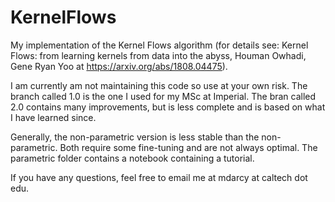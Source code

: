# KernelFlows

My implementation of the Kernel Flows algorithm (for details see: Kernel Flows: from learning kernels from data into the abyss, Houman Owhadi, Gene Ryan Yoo at https://arxiv.org/abs/1808.04475).

I am currently am not maintaining this code so use at your own risk. The branch called 1.0 is the one I used for my MSc at Imperial. The bran called 2.0 contains many improvements, but is less complete and is based on what I have learned since. 

Generally, the non-parametric version is less stable than the non-parametric. Both require some fine-tuning and are not always optimal. The parametric folder contains a notebook containing a tutorial. 

If you have any questions, feel free to email me at mdarcy at caltech dot edu.
